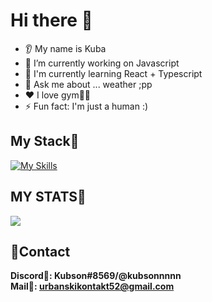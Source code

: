 # Hi there 👋
* 👂 My name is Kuba
* 🔭 I’m currently working on Javascript
* 🤖 I'm currently learning React + Typescript
* 💬 Ask me about ... weather ;pp
* ❤️ I love gym🏋️‍♂️
* ⚡ Fun fact: I'm just a human :)

## My Stack💼
[![My Skills](https://skills.thijs.gg/icons?i=html,css,scss,bootstrap,js?theme=light,ts,react)](https://skills.thijs.gg)

## MY STATS🤖
<img src="https://github-readme-stats.vercel.app/api?username=kubson52&show_icons=true&theme=dark"/>

## 🎇Contact
**Discord🏹: Kubson#8569/@kubsonnnnn**
<br>
**Mail📩: urbanskikontakt52@gmail.com**
